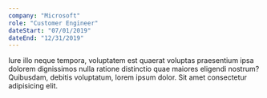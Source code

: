 ```yaml
---
company: "Microsoft"
role: "Customer Engineer"
dateStart: "07/01/2019"
dateEnd: "12/31/2019"
---
```


Iure illo neque tempora, voluptatem est quaerat voluptas praesentium ipsa dolorem dignissimos nulla ratione distinctio quae maiores eligendi nostrum? Quibusdam, debitis voluptatum, lorem ipsum dolor. Sit amet consectetur adipisicing elit.
